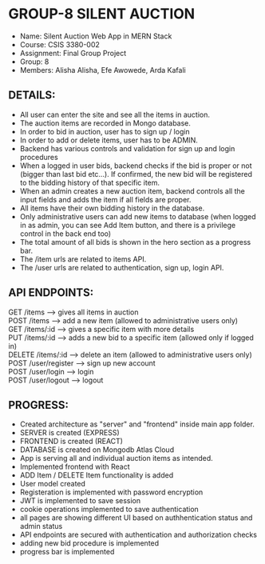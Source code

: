# GROUP-8 SILENT AUCTION

- Name: Silent Auction Web App in MERN Stack
- Course: CSIS 3380-002
- Assignment: Final Group Project
- Group: 8
- Members: Alisha Alisha, Efe Awowede, Arda Kafali


DETAILS:
-----------------------------------------
- All user can enter the site and see all the items in auction.
- The auction items are recorded in Mongo database.
- In order to bid in auction, user has to sign up / login
- In order to add or delete items, user has to be ADMIN.
- Backend has various controls and validation for sign up and login procedures
- When a logged in user bids, backend checks if the bid is proper or not (bigger than last bid etc...). If confirmed, the new bid will be registered to the bidding history of that specific item.
- When an admin creates a new auction item, backend controls all the input fields and adds the item if all fields are proper.
- All items have their own bidding history in the database.
- Only administrative users can add new items to database (when logged in as admin, you can see Add Item button, and there is a privilege control in the back end too)
- The total amount of all bids is shown in the hero section as a progress bar.
- The /item urls are related to items API.
- The /user urls are related to authentication, sign up, login API.


API ENDPOINTS:
-----------------------------------------
GET /items --> gives all items in auction<br>
POST /items --> add a new item (allowed to administrative users only)<br>
GET /items/:id --> gives a specific item with more details<br>
PUT /items/:id --> adds a new bid to a specific item (allowed only if logged in)<br>
DELETE /items/:id --> delete an item (allowed to administrative users only)<br>
POST /user/register --> sign up new account<br>
POST /user/login --> login<br>
POST /user/logout --> logout


PROGRESS:
-----------------------------------------
- Created architecture as "server" and "frontend" inside main app folder.
- SERVER is created (EXPRESS)
- FRONTEND is created (REACT)
- DATABASE is created on Mongodb Atlas Cloud
- App is serving all and individual auction items as intended.
- Implemented frontend with React
- ADD Item / DELETE Item functionality is added
- User model created
- Registeration is implemented with password encryption
- JWT is implemented to save session
- cookie operations implemented to save authentication
- all pages are showing different UI based on authhentication status and admin status
- API endpoints are secured with authentication and authorization checks
- adding new bid procedure is implemented
- progress bar is implemented
